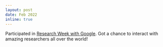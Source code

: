```yaml
---
layout: post
date: Feb 2022 
inline: true
---
```


Participated in [Research Week with Google](https://sites.google.com/view/researchweek2022). Got a chance to interact with amazing researchers all over the world!  

